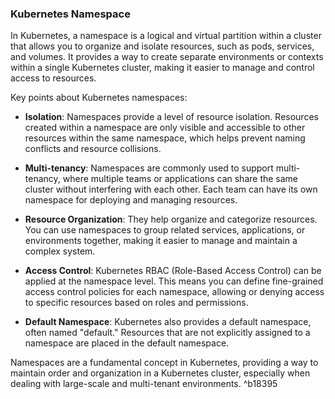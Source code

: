 ### Kubernetes Namespace

In Kubernetes, a namespace is a logical and virtual partition within a cluster that allows you to organize and isolate resources, such as pods, services, and volumes. It provides a way to create separate environments or contexts within a single Kubernetes cluster, making it easier to manage and control access to resources.

Key points about Kubernetes namespaces:

- **Isolation**: Namespaces provide a level of resource isolation. Resources created within a namespace are only visible and accessible to other resources within the same namespace, which helps prevent naming conflicts and resource collisions.

- **Multi-tenancy**: Namespaces are commonly used to support multi-tenancy, where multiple teams or applications can share the same cluster without interfering with each other. Each team can have its own namespace for deploying and managing resources.

- **Resource Organization**: They help organize and categorize resources. You can use namespaces to group related services, applications, or environments together, making it easier to manage and maintain a complex system.

- **Access Control**: Kubernetes RBAC (Role-Based Access Control) can be applied at the namespace level. This means you can define fine-grained access control policies for each namespace, allowing or denying access to specific resources based on roles and permissions.

- **Default Namespace**: Kubernetes also provides a default namespace, often named "default." Resources that are not explicitly assigned to a namespace are placed in the default namespace.

Namespaces are a fundamental concept in Kubernetes, providing a way to maintain order and organization in a Kubernetes cluster, especially when dealing with large-scale and multi-tenant environments. ^b18395
